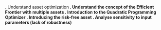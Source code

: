 . Understand asset optimization<b>
. Understand the concept of the Efficient Frontier with multiple assets<b>
. Introduction to the Quadratic Programming Optimizer<b>
. Introducing the risk-free asset<b>
. Analyse sensitivity to input parameters (lack of robustness)<b>
